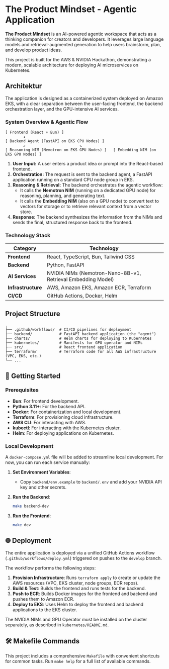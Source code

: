 # The Product Mindset - Agentic Application

**The Product Mindset** is an AI-powered agentic workspace that acts as a thinking companion for creators and developers. It leverages large language models and retrieval-augmented generation to help users brainstorm, plan, and develop product ideas.

This project is built for the AWS & NVIDIA Hackathon, demonstrating a modern, scalable architecture for deploying AI microservices on Kubernetes.

##  Architektur

The application is designed as a containerized system deployed on Amazon EKS, with a clear separation between the user-facing frontend, the backend orchestration layer, and the GPU-intensive AI services.

### System Overview & Agentic Flow

```
[ Frontend (React + Bun) ]
        ↓
[ Backend Agent (FastAPI on EKS CPU Nodes) ]
        ↙︎                        ↘︎
[ Reasoning NIM (Nemotron on EKS GPU Nodes) ]   [ Embedding NIM (on EKS GPU Nodes) ]
```

1.  **User Input:** A user enters a product idea or prompt into the React-based frontend.
2.  **Orchestration:** The request is sent to the backend agent, a FastAPI application running on a standard CPU node group in EKS.
3.  **Reasoning & Retrieval:** The backend orchestrates the agentic workflow:
    *   It calls the **Nemotron NIM** (running on a dedicated GPU node) for reasoning, planning, and generating text.
    *   It calls the **Embedding NIM** (also on a GPU node) to convert text to vectors for storage or to retrieve relevant context from a vector store.
4.  **Response:** The backend synthesizes the information from the NIMs and sends the final, structured response back to the frontend.

### Technology Stack

| Category          | Technology                                                              |
| ----------------- | ----------------------------------------------------------------------- |
| **Frontend**      | React, TypeScript, Bun, Tailwind CSS                                    |
| **Backend**       | Python, FastAPI                                                         |
| **AI Services**   | NVIDIA NIMs (Nemotron-Nano-8B-v1, Retrieval Embedding Model)            |
| **Infrastructure**| AWS, Amazon EKS, Amazon ECR, Terraform                                  |
| **CI/CD**         | GitHub Actions, Docker, Helm                                            |

## Project Structure

```
.
├── .github/workflows/  # CI/CD pipelines for deployment
├── backend/            # FastAPI backend application (the "agent")
├── charts/             # Helm charts for deploying to Kubernetes
├── kubernetes/         # Manifests for GPU operator and NIMs
├── src/                # React frontend application
├── terraform/          # Terraform code for all AWS infrastructure (VPC, EKS, etc.)
└── ...
```

## 🚀 Getting Started

### Prerequisites

- **Bun**: For frontend development.
- **Python 3.11+**: For the backend API.
- **Docker**: For containerization and local development.
- **Terraform**: For provisioning cloud infrastructure.
- **AWS CLI**: For interacting with AWS.
- **kubectl**: For interacting with the Kubernetes cluster.
- **Helm**: For deploying applications on Kubernetes.

### Local Development

A `docker-compose.yml` file will be added to streamline local development. For now, you can run each service manually:

1.  **Set Environment Variables**:
    *   Copy `backend/env.example` to `backend/.env` and add your NVIDIA API key and other secrets.

2.  **Run the Backend**:
    ```bash
    make backend-dev
    ```

3.  **Run the Frontend**:
    ```bash
    make dev
    ```

## 🌐 Deployment

The entire application is deployed via a unified GitHub Actions workflow (`.github/workflows/deploy.yml`) triggered on pushes to the `develop` branch.

The workflow performs the following steps:
1.  **Provision Infrastructure**: Runs `terraform apply` to create or update the AWS resources (VPC, EKS cluster, node groups, ECR repos).
2.  **Build & Test**: Builds the frontend and runs tests for the backend.
3.  **Push to ECR**: Builds Docker images for the frontend and backend and pushes them to Amazon ECR.
4.  **Deploy to EKS**: Uses Helm to deploy the frontend and backend applications to the EKS cluster.

The NVIDIA NIMs and GPU Operator must be installed on the cluster separately, as described in `kubernetes/README.md`.

## 🛠️ Makefile Commands

This project includes a comprehensive `Makefile` with convenient shortcuts for common tasks. Run `make help` for a full list of available commands.